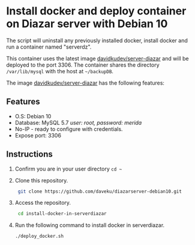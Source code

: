 # Install docker and deploy container on Diazar server with Debian 10

The script will uninstall any previously installed docker, install docker and run a container named "serverdz".

This container uses the latest image [davidkudev/server-diazar](https://hub.docker.com/r/davidkudev/server-diazar) and will be deployed to the port 3306. The container shares the directory `/var/lib/mysql` with the host at `~/backupDB`.

The image [davidkudev/server-diazar](https://hub.docker.com/r/davidkudev/server-diazar) has the following features:

## Features

- O.S: Debian 10
- Database: MySQL 5.7 _user: root, password: merida_
- No-IP - ready to configure with credentials.
- Expose port: 3306

## Instructions

1. Confirm you are in your user directory `cd ~`
2. Clone this repository.

   ```bash
    git clone https://github.com/daveku/diazarserver-debian10.git
   ```

3. Access the repository.

   ```bash
    cd install-docker-in-serverdiazar
   ```

4. Run the following command to install docker in serverdiazar.

   ```bash
   ./deploy_docker.sh
   ```
